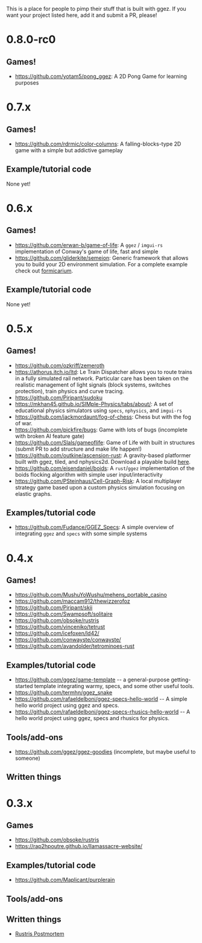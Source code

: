 This is a place for people to pimp their stuff that is built with ggez.  If you want your project listed here, add it and
submit a PR, please!

# 0.8.0-rc0
## Games!

* <https://github.com/yotam5/pong_ggez>: A 2D Pong Game for learning purposes

# 0.7.x

## Games!

* <https://github.com/rdrmic/color-columns>: A falling-blocks-type 2D game with a simple but addictive gameplay

## Example/tutorial code

None yet!

# 0.6.x

## Games!

* <https://github.com/erwan-b/game-of-life>: A `ggez` / `imgui-rs` implementation of Conway's game of life, fast and simple
* <https://github.com/gliderkite/semeion>: Generic framework that allows you to build your 2D environment simulation. For a complete example check out [formicarium](https://github.com/gliderkite/formicarium).

## Example/tutorial code

None yet!

# 0.5.x

## Games!

 * <https://github.com/ozkriff/zemeroth>
 * <https://athorus.itch.io/ltd>: Le Train Dispatcher allows you to route trains in a fully simulated rail network. Particular care has been taken on the realistic management of light signals (block systems, switches protection), train physics and curve tracing.
 * <https://github.com/Piripant/sudoku>
 * <https://mkhan45.github.io/SIMple-Physics/tabs/about/>: A set of educational physics simulators using `specs`, `nphysics`, and `imgui-rs`
 * <https://github.com/jackmordaunt/fog-of-chess>: Chess but with the fog of war.
 * <https://github.com/pickfire/bugs>: Game with lots of bugs (incomplete with broken AI feature gate)
 * <https://github.com/Slals/gameoflife>: Game of Life with built in structures (submit PR to add structure and make life happen!)
 * <https://github.com/outkine/ascension-rust>: A gravity-based platformer built with ggez, tiled, and nphysics2d. Download a playable build [here](https://outkine.itch.io/ascension-2).
 * <https://github.com/eisendaniel/boids>: A `rust`/`ggez` implementation of the boids flocking algorithm with simple user input/interactivity
 * <https://github.com/PSteinhaus/Cell-Graph-Risk>: A local multiplayer strategy game based upon a custom physics simulation focusing on elastic graphs.

## Examples/tutorial code

 * <https://github.com/Fudance/GGEZ_Specs>: A simple overview of integrating `ggez` and `specs` with some simple systems


# 0.4.x

## Games!

 * <https://github.com/MushuYoWushu/mehens_portable_casino>
 * <https://github.com/maccam912/thewizzerofoz>
 * <https://github.com/Piripant/skii>
 * <https://github.com/Swampsoft/solitaire>
 * <https://github.com/obsoke/rustris>
 * <https://github.com/vinceniko/tetrust>
 * <https://github.com/icefoxen/ld42/>
 * <https://github.com/conwayste/conwayste/>
 * <https://github.com/avandolder/tetrominoes-rust>

## Examples/tutorial code

 * <https://github.com/ggez/game-template> -- a general-purpose getting-started template integrating warmy, specs, and some other useful tools.
 * <https://github.com/termhn/ggez_snake>
 * <https://github.com/rafaeldelboni/ggez-specs-hello-world> -- A simple hello world project using ggez and specs.
 * <https://github.com/rafaeldelboni/ggez-specs-rhusics-hello-world> -- A hello world project using ggez, specs and rhusics for physics.

## Tools/add-ons

 * <https://github.com/ggez/ggez-goodies> (incomplete, but maybe useful to someone)

## Written things


# 0.3.x

## Games

 * <https://github.com/obsoke/rustris>
 * <https://rap2hpoutre.github.io/llamassacre-website/>

## Examples/tutorial code

 * <https://github.com/Maplicant/purplerain>

## Tools/add-ons

## Written things

 * [Rustris Postmortem](http://dale.io/blog/rustris-post-mortem.html)
